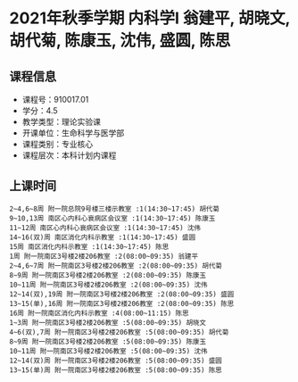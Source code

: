 # 2021年秋季学期 内科学I 翁建平, 胡晓文, 胡代菊, 陈康玉, 沈伟, 盛圆, 陈思






## 课程信息

- 课程号：910017.01
- 学分：4.5
- 教学类型：理论实验课
- 开课单位：生命科学与医学部
- 课程类别：专业核心
- 课程层次：本科计划内课程

## 上课时间

```
2~4,6~8周 附一院总院9号楼三楼示教室 :1(14:30~17:45) 胡代菊
9~10,13周 南区心内科心衰病区会议室 :1(14:30~17:45) 陈康玉
11~12周 南区心内科心衰病区会议室 :1(14:30~17:45) 沈伟
14~16(双)周 南区消化内科示教室 :1(14:30~17:45) 盛圆
15周 南区消化内科示教室 :1(14:30~17:45) 陈思
1周 附一院南区3号楼2楼206教室 :2(08:00~09:35) 翁建平
2~4,6~7周 附一院南区3号楼2楼206教室 :2(08:00~09:35) 胡代菊
8~9周 附一院南区3号楼2楼206教室 :2(08:00~09:35) 陈康玉
10~11周 附一院南区3号楼2楼206教室 :2(08:00~09:35) 沈伟
12~14(双),19周 附一院南区3号楼2楼206教室 :2(08:00~09:35) 盛圆
13~15(单),16周 附一院南区3号楼2楼206教室 :2(08:00~09:35) 陈思
16周 附一院南区消化内科示教室 :4(08:00~11:15) 陈思
1~3周 附一院南区3号楼2楼206教室 :5(08:00~09:35) 胡晓文
4~6(双),7周 附一院南区3号楼2楼206教室 :5(08:00~09:35) 胡代菊
8~9周 附一院南区3号楼2楼206教室 :5(08:00~09:35) 陈康玉
10~11周 附一院南区3号楼2楼206教室 :5(08:00~09:35) 沈伟
12~14(双)周 附一院南区3号楼2楼206教室 :5(08:00~09:35) 盛圆
13~15(单)周 附一院南区3号楼2楼206教室 :5(08:00~09:35) 陈思
```

